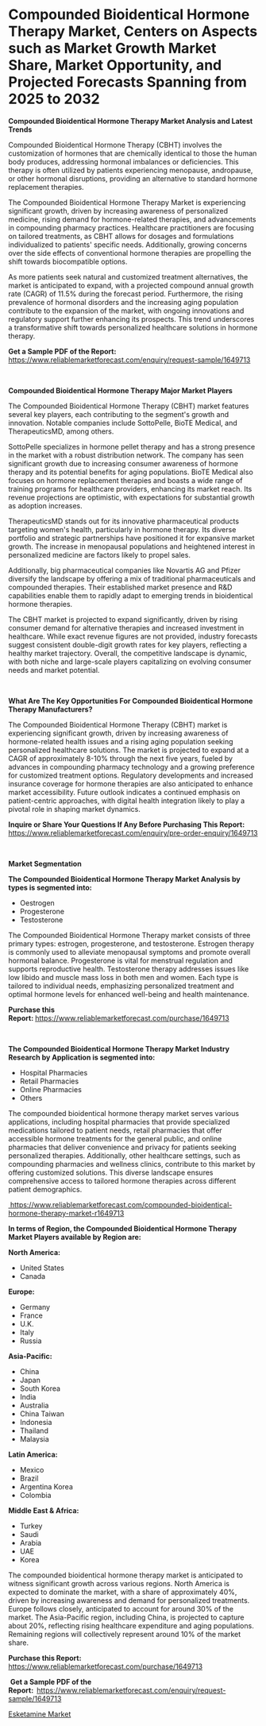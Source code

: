 <p><h1>Compounded Bioidentical Hormone Therapy Market, Centers on Aspects such as Market Growth Market Share, Market Opportunity, and Projected Forecasts Spanning from 2025 to 2032</h1></p><p><strong>Compounded Bioidentical Hormone Therapy Market Analysis and Latest Trends</strong></p>
<p><p>Compounded Bioidentical Hormone Therapy (CBHT) involves the customization of hormones that are chemically identical to those the human body produces, addressing hormonal imbalances or deficiencies. This therapy is often utilized by patients experiencing menopause, andropause, or other hormonal disruptions, providing an alternative to standard hormone replacement therapies.</p><p>The Compounded Bioidentical Hormone Therapy Market is experiencing significant growth, driven by increasing awareness of personalized medicine, rising demand for hormone-related therapies, and advancements in compounding pharmacy practices. Healthcare practitioners are focusing on tailored treatments, as CBHT allows for dosages and formulations individualized to patients' specific needs. Additionally, growing concerns over the side effects of conventional hormone therapies are propelling the shift towards biocompatible options.</p><p>As more patients seek natural and customized treatment alternatives, the market is anticipated to expand, with a projected compound annual growth rate (CAGR) of 11.5% during the forecast period. Furthermore, the rising prevalence of hormonal disorders and the increasing aging population contribute to the expansion of the market, with ongoing innovations and regulatory support further enhancing its prospects. This trend underscores a transformative shift towards personalized healthcare solutions in hormone therapy.</p></p>
<p><strong>Get a Sample PDF of the Report:&nbsp;</strong> <a href="https://www.reliablemarketforecast.com/enquiry/request-sample/1649713?utm_campaign=2314&utm_medium=2&utm_source=Github&utm_content=ia&utm_term=08032025&utm_id=compounded-bioidentical-hormone-therapy">https://www.reliablemarketforecast.com/enquiry/request-sample/1649713</a></p>
<p>&nbsp;</p>
<p><strong>Compounded Bioidentical Hormone Therapy Major Market Players</strong></p>
<p><p>The Compounded Bioidentical Hormone Therapy (CBHT) market features several key players, each contributing to the segment's growth and innovation. Notable companies include SottoPelle, BioTE Medical, and TherapeuticsMD, among others.</p><p>SottoPelle specializes in hormone pellet therapy and has a strong presence in the market with a robust distribution network. The company has seen significant growth due to increasing consumer awareness of hormone therapy and its potential benefits for aging populations. BioTE Medical also focuses on hormone replacement therapies and boasts a wide range of training programs for healthcare providers, enhancing its market reach. Its revenue projections are optimistic, with expectations for substantial growth as adoption increases.</p><p>TherapeuticsMD stands out for its innovative pharmaceutical products targeting women's health, particularly in hormone therapy. Its diverse portfolio and strategic partnerships have positioned it for expansive market growth. The increase in menopausal populations and heightened interest in personalized medicine are factors likely to propel sales.</p><p>Additionally, big pharmaceutical companies like Novartis AG and Pfizer diversify the landscape by offering a mix of traditional pharmaceuticals and compounded therapies. Their established market presence and R&D capabilities enable them to rapidly adapt to emerging trends in bioidentical hormone therapies.</p><p>The CBHT market is projected to expand significantly, driven by rising consumer demand for alternative therapies and increased investment in healthcare. While exact revenue figures are not provided, industry forecasts suggest consistent double-digit growth rates for key players, reflecting a healthy market trajectory. Overall, the competitive landscape is dynamic, with both niche and large-scale players capitalizing on evolving consumer needs and market potential.</p></p>
<p>&nbsp;</p>
<p><strong>What Are The Key Opportunities For Compounded Bioidentical Hormone Therapy Manufacturers?</strong></p>
<p><p>The Compounded Bioidentical Hormone Therapy (CBHT) market is experiencing significant growth, driven by increasing awareness of hormone-related health issues and a rising aging population seeking personalized healthcare solutions. The market is projected to expand at a CAGR of approximately 8-10% through the next five years, fueled by advances in compounding pharmacy technology and a growing preference for customized treatment options. Regulatory developments and increased insurance coverage for hormone therapies are also anticipated to enhance market accessibility. Future outlook indicates a continued emphasis on patient-centric approaches, with digital health integration likely to play a pivotal role in shaping market dynamics.</p></p>
<p><strong>Inquire or Share Your Questions If Any Before Purchasing This Report:</strong> <a href="https://www.reliablemarketforecast.com/enquiry/pre-order-enquiry/1649713?utm_campaign=2314&utm_medium=2&utm_source=Github&utm_content=ia&utm_term=08032025&utm_id=compounded-bioidentical-hormone-therapy">https://www.reliablemarketforecast.com/enquiry/pre-order-enquiry/1649713</a></p>
<p>&nbsp;</p>
<p><strong>Market Segmentation</strong></p>
<p><strong>The Compounded Bioidentical Hormone Therapy Market Analysis by types is segmented into:</strong></p>
<p><ul><li>Oestrogen</li><li>Progesterone</li><li>Testosterone</li></ul></p>
<p><p>The Compounded Bioidentical Hormone Therapy market consists of three primary types: estrogen, progesterone, and testosterone. Estrogen therapy is commonly used to alleviate menopausal symptoms and promote overall hormonal balance. Progesterone is vital for menstrual regulation and supports reproductive health. Testosterone therapy addresses issues like low libido and muscle mass loss in both men and women. Each type is tailored to individual needs, emphasizing personalized treatment and optimal hormone levels for enhanced well-being and health maintenance.</p></p>
<p><strong>Purchase this Report:&nbsp;</strong><a href="https://www.reliablemarketforecast.com/purchase/1649713?utm_campaign=2314&utm_medium=2&utm_source=Github&utm_content=ia&utm_term=08032025&utm_id=compounded-bioidentical-hormone-therapy">https://www.reliablemarketforecast.com/purchase/1649713</a></p>
<p>&nbsp;</p>
<p><strong>The Compounded Bioidentical Hormone Therapy Market Industry Research by Application is segmented into:</strong></p>
<p><ul><li>Hospital Pharmacies</li><li>Retail Pharmacies</li><li>Online Pharmacies</li><li>Others</li></ul></p>
<p><p>The compounded bioidentical hormone therapy market serves various applications, including hospital pharmacies that provide specialized medications tailored to patient needs, retail pharmacies that offer accessible hormone treatments for the general public, and online pharmacies that deliver convenience and privacy for patients seeking personalized therapies. Additionally, other healthcare settings, such as compounding pharmacies and wellness clinics, contribute to this market by offering customized solutions. This diverse landscape ensures comprehensive access to tailored hormone therapies across different patient demographics.</p></p>
<p><a href="https://www.reliablemarketforecast.com/compounded-bioidentical-hormone-therapy-market-r1649713?utm_campaign=2314&utm_medium=2&utm_source=Github&utm_content=ia&utm_term=08032025&utm_id=compounded-bioidentical-hormone-therapy">&nbsp;https://www.reliablemarketforecast.com/compounded-bioidentical-hormone-therapy-market-r1649713</a></p>
<p><strong>In terms of Region, the Compounded Bioidentical Hormone Therapy Market Players available by Region are:</strong></p>
<p>
    <p> <strong> North America: </strong>
        <ul>
            <li>United States</li>
            <li>Canada</li>
        </ul>
        </p> 
    <p> <strong> Europe: </strong>
        <ul>
            <li>Germany</li>
            <li>France</li>
            <li>U.K.</li>
            <li>Italy</li>
            <li>Russia</li>
        </ul>
        </p> 
    <p> <strong> Asia-Pacific: </strong>
        <ul>
            <li>China</li>
            <li>Japan</li>
            <li>South Korea</li>
            <li>India</li>
            <li>Australia</li>
            <li>China Taiwan</li>
            <li>Indonesia</li>
            <li>Thailand</li>
            <li>Malaysia</li>
        </ul>
        </p> 
    <p> <strong> Latin America: </strong>
        <ul>
            <li>Mexico</li>
            <li>Brazil</li>
            <li>Argentina Korea</li>
            <li>Colombia</li>
        </ul>
        </p> 
    <p> <strong> Middle East & Africa: </strong>
        <ul>
            <li>Turkey</li>
            <li>Saudi</li>
            <li>Arabia</li>
            <li>UAE</li>
            <li>Korea</li>
        </ul>
    </p>
    </p>
<p><p>The compounded bioidentical hormone therapy market is anticipated to witness significant growth across various regions. North America is expected to dominate the market, with a share of approximately 40%, driven by increasing awareness and demand for personalized treatments. Europe follows closely, anticipated to account for around 30% of the market. The Asia-Pacific region, including China, is projected to capture about 20%, reflecting rising healthcare expenditure and aging populations. Remaining regions will collectively represent around 10% of the market share.</p></p>
<p><strong>Purchase this Report: </strong><a href="https://www.reliablemarketforecast.com/purchase/1649713?utm_campaign=2314&utm_medium=2&utm_source=Github&utm_content=ia&utm_term=08032025&utm_id=compounded-bioidentical-hormone-therapy">https://www.reliablemarketforecast.com/purchase/1649713</a></p>
<p>&nbsp;<strong>Get a Sample PDF of the Report:&nbsp;&nbsp;</strong><a href="https://www.reliablemarketforecast.com/enquiry/request-sample/1649713?utm_campaign=2314&utm_medium=2&utm_source=Github&utm_content=ia&utm_term=08032025&utm_id=compounded-bioidentical-hormone-therapy">https://www.reliablemarketforecast.com/enquiry/request-sample/1649713</a></p>
<p><strong></strong></p>
<p><p><a href="https://github.com/rileymgdorcas/Market-Research-Report-List-1/blob/main/esketamine-market.md?utm_campaign=2314&utm_medium=2&utm_source=Github&utm_content=ia&utm_term=08032025&utm_id=compounded-bioidentical-hormone-therapy">Esketamine Market</a></p></p>
